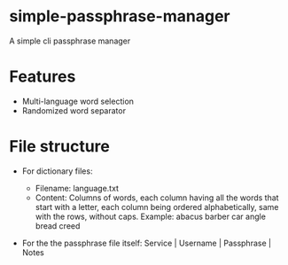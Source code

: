 # simple-passphrase-manager
A simple cli passphrase manager 

# Features

* Multi-language word selection
* Randomized word separator

# File structure
* For dictionary files: 
	- Filename: language.txt
	- Content: 
	Columns of words, each column having all the words that start with a letter, each column being ordered alphabetically, same with the rows, without caps.
	Example:
	abacus barber car
	angle bread creed
	
* For the the passphrase file itself:
	Service | Username | Passphrase | Notes
